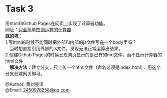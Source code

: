 # Task 3

用html和Github Pages在网页上实现了计算器功能。  
网址：[只会简单四则运算的计算器](https://tingfeng36.github.io/P-2024-plan/)  
**踩的坑：**  
1.写html的时候不能同时把外部和内部的js文件写在一个body里吗？  
 当时想直接引用外部的js文件，发现无法正常运算出结果。  
2.创建Github Pages的时候发现网页显示的是已有的md文件，而不显示计算器的html文件  
 **解决方法**：建立分支，只上传一个html文件（命名必须是index.html），用这个分支创建网页即可。

@Author: 黄刘昱泽  
@Email: 2450978258@qq.com  
